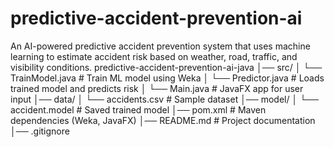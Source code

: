 # predictive-accident-prevention-ai
An AI-powered predictive accident prevention system that uses machine learning to estimate accident risk based on weather, road, traffic, and visibility conditions.
predictive-accident-prevention-ai-java
│── src/
│   └── TrainModel.java      # Train ML model using Weka
│   └── Predictor.java       # Loads trained model and predicts risk
│   └── Main.java            # JavaFX app for user input
│── data/
│   └── accidents.csv        # Sample dataset
│── model/
│   └── accident.model       # Saved trained model
│── pom.xml                  # Maven dependencies (Weka, JavaFX)
│── README.md                # Project documentation
│── .gitignore
